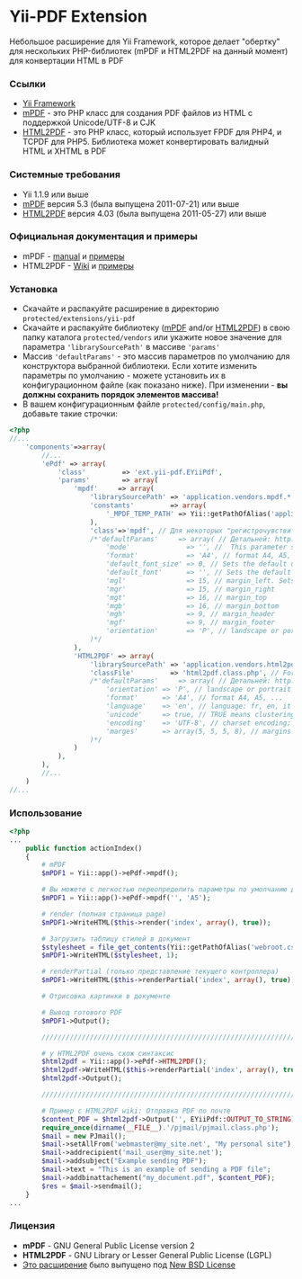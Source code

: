 Yii-PDF Extension
=================

Небольшое расширение для Yii Framework, которое делает "обертку" для нескольких PHP-библиотек
(mPDF и HTML2PDF на данный момент) для конвертации HTML в PDF

### Ссылки

* [Yii Framework](http://yiiframework.com/)
* [mPDF](http://www.mpdf1.com/) - это PHP класс для создания PDF файлов из HTML с поддержкой Unicode/UTF-8 и CJK
* [HTML2PDF](http://html2pdf.fr/en/default) - это PHP класс, который использует FPDF для PHP4, и TCPDF для PHP5.
Библиотека может конвертировать валидный HTML и XHTML в PDF

### Системные требования

* Yii 1.1.9 или выше
* [mPDF](http://www.mpdf1.com/mpdf/download) версия 5.3 (была выпущена 2011-07-21) или выше
* [HTML2PDF](http://sourceforge.net/projects/phphtml2pdf/) версия 4.03 (была выпущена 2011-05-27) или выше

### Официальная документация и примеры

* mPDF - [manual](http://mpdf1.com/manual/) и [примеры](http://www.mpdf1.com/mpdf/examples)
* HTML2PDF - [Wiki](http://wiki.spipu.net/doku.php?id=html2pdf:en:Accueil) и [примеры](http://html2pdf.fr/en/example)

### Установка

* Скачайте и распакуйте расширение в директорию `protected/extensions/yii-pdf`
* Скачайте и распакуйте библиотеку ([mPDF](http://www.mpdf1.com/mpdf/download) and/or [HTML2PDF](http://sourceforge.net/projects/phphtml2pdf/))
в свою папку каталога `protected/vendors` или укажите новое значение для параметра `'librarySourcePath'` в массиве `'params'`
* Массив `'defaultParams'` - это массив параметров по умолчанию для конструктора выбранной библиотеки.
Если хотите изменить параметры по умолчанию - можете установить их в конфигурационном файле (как показано ниже).
При изменении - **вы должны сохранить порядок элементов массива!**
* В вашем конфигурационным файле `protected/config/main.php`, добавьте такие строчки:

```php
<?php
//...
    'components'=>array(
        //...
        'ePdf' => array(
            'class'         => 'ext.yii-pdf.EYiiPdf',
            'params'        => array(
                'mpdf'     => array(
                    'librarySourcePath' => 'application.vendors.mpdf.*',
                    'constants'         => array(
                        '_MPDF_TEMP_PATH' => Yii::getPathOfAlias('application.runtime'),
                    ),
                    'class'=>'mpdf', // Для некоторых "регистрочувствительных" систем
                    /*'defaultParams'     => array( // Детальней: http://mpdf1.com/manual/index.php?tid=184
                        'mode'              => '', //  This parameter specifies the mode of the new document.
                        'format'            => 'A4', // format A4, A5, ...
                        'default_font_size' => 0, // Sets the default document font size in points (pt)
                        'default_font'      => '', // Sets the default font-family for the new document.
                        'mgl'               => 15, // margin_left. Sets the page margins for the new document.
                        'mgr'               => 15, // margin_right
                        'mgt'               => 16, // margin_top
                        'mgb'               => 16, // margin_bottom
                        'mgh'               => 9, // margin_header
                        'mgf'               => 9, // margin_footer
                        'orientation'       => 'P', // landscape or portrait orientation
                    )*/
                ),
                'HTML2PDF' => array(
                    'librarySourcePath' => 'application.vendors.html2pdf.*',
                    'classFile'         => 'html2pdf.class.php', // For adding to Yii::$classMap
                    /*'defaultParams'     => array( // Детальней: http://wiki.spipu.net/doku.php?id=html2pdf:en:v4:accueil
                        'orientation' => 'P', // landscape or portrait orientation
                        'format'      => 'A4', // format A4, A5, ...
                        'language'    => 'en', // language: fr, en, it ...
                        'unicode'     => true, // TRUE means clustering the input text IS unicode (default = true)
                        'encoding'    => 'UTF-8', // charset encoding; Default is UTF-8
                        'marges'      => array(5, 5, 5, 8), // margins by default, in order (left, top, right, bottom)
                    )*/
                )
            ),
        ),
        //...
    )
//...
```

### Использование

```php
<?php
...
    public function actionIndex()
    {
        # mPDF
        $mPDF1 = Yii::app()->ePdf->mpdf();

        # Вы можете с легкостью переопределить параметры по умолчанию для конструктора
        $mPDF1 = Yii::app()->ePdf->mpdf('', 'A5');

        # render (полная страница page)
        $mPDF1->WriteHTML($this->render('index', array(), true));

        # Загрузить таблицу стилей в документ
        $stylesheet = file_get_contents(Yii::getPathOfAlias('webroot.css') . '/main.css');
        $mPDF1->WriteHTML($stylesheet, 1);

        # renderPartial (только представление текущего контроллера)
        $mPDF1->WriteHTML($this->renderPartial('index', array(), true));

        # Отрисовка картинки в документе

        # Вывод готового PDF
        $mPDF1->Output();

        ////////////////////////////////////////////////////////////////////////////////////

        # у HTML2PDF очень схож синтаксис
        $html2pdf = Yii::app()->ePdf->HTML2PDF();
        $html2pdf->WriteHTML($this->renderPartial('index', array(), true));
        $html2pdf->Output();

        ////////////////////////////////////////////////////////////////////////////////////

        # Пример с HTML2PDF wiki: Отправка PDF по почте
        $content_PDF = $html2pdf->Output('', EYiiPdf::OUTPUT_TO_STRING);
        require_once(dirname(__FILE__).'/pjmail/pjmail.class.php');
        $mail = new PJmail();
        $mail->setAllFrom('webmaster@my_site.net', "My personal site");
        $mail->addrecipient('mail_user@my_site.net');
        $mail->addsubject("Example sending PDF");
        $mail->text = "This is an example of sending a PDF file";
        $mail->addbinattachement("my_document.pdf", $content_PDF);
        $res = $mail->sendmail();
    }
...
```

### Лицензия

* **mPDF** - GNU General Public License version 2
* **HTML2PDF** - GNU Library or Lesser General Public License (LGPL)
* [Это расширение](https://github.com/Borales/yii-pdf) было выпущено под [New BSD License](http://www.opensource.org/licenses/bsd-license.php)